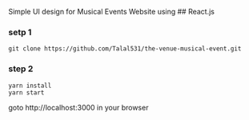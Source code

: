 Simple UI design for Musical Events Website using ## React.js

### setp 1
```
git clone https://github.com/Talal531/the-venue-musical-event.git
```

### step 2
```
yarn install
yarn start
```

goto http://localhost:3000 in your browser
